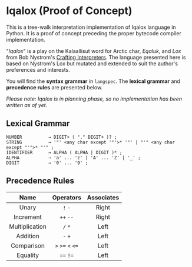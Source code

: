 # Iqalox (Proof of Concept) #

This is a tree-walk interpretation implementation of Iqalox language in Python. It is a proof of concept preceding the
proper bytecode compiler implementation.

"*Iqalox*" is a play on the Kalaallisut word for Arctic char, *Eqaluk*, and *Lox* from Bob Nystrom's
[Crafting Interpreters](http://craftinginterpreters.com/). The language presented here is based on Nystrom's Lox
but mutated and extended to suit the author's preferences and interests.

You will find the **syntax grammar** in `langspec`. The **lexical grammar** and **precedence rules** are presented below.

_Please note: Iqalox is in planning phase, so no implementation has been written as of yet._

## Lexical Grammar ##

    NUMBER          → DIGIT+ ( "." DIGIT+ )? ;
    STRING          → '"' <any char except '"'>* '"' | "'" <any char except "'">* "'" ;
    IDENTIFIER      → ALPHA ( ALPHA | DIGIT )* ;
    ALPHA           → 'a' ... 'z' | 'A' ... 'Z' | '_' ;
    DIGIT           → '0' ... '9' ;
    

## Precedence Rules ##

|      Name      |       Operators       | Associates |
|:--------------:|:---------------------:|:----------:|
|     Unary      |        `!` `-`        |   Right    |
|   Increment    |       `++` `--`       |   Right    |
| Multiplication |        `/` `*`        |    Left    |
|    Addition    |        `-` `+`        |    Left    |
|   Comparison   |   `>` `>=` `<` `<=`   |    Left    |
|    Equality    |       `==` `!=`       |    Left    |
